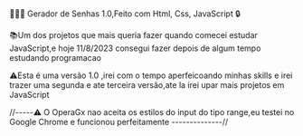 👩🏿‍💻 Gerador de Senhas 1.0,Feito com Html, Css, JavaScript 🔒

📚Um dos projetos que mais queria fazer quando comecei estudar JavaScript,e hoje 11/8/2023 consegui 
fazer depois de algum tempo estudando programacao

⚠️Esta é uma versão 1.0 ,irei com o tempo aperfeicoando minhas skills e irei trazer uma segunda e ate terceira
versão,ate la irei upar mais projetos em JavaScript

//-----⚠️ O OperaGx nao aceita os estilos do input do tipo range,eu testei no Google Chrome e funcionou perfeitamente --------------//
